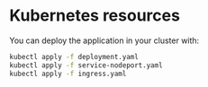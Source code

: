 # Kubernetes resources

You can deploy the application in your cluster with:

```bash
kubectl apply -f deployment.yaml
kubectl apply -f service-nodeport.yaml
kubectl apply -f ingress.yaml
```
